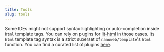```yaml
---
title: Tools
slug: tools
---
```


Some IDEs might not support syntax highlighting or auto-completion inside `html` template tags. You can rely on plugins for [lit-html](http://lit-html.polymer-project.org/) in those cases. Its `html` template tag syntax is a strict superset of `nanoweb/template`'s `html` function. You can find a curated list of plugins [here](https://github.com/web-padawan/awesome-lit-html#ide-plugins).
